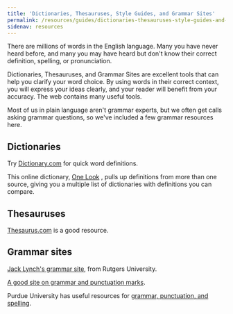 ```yaml
---
title: 'Dictionaries, Thesauruses, Style Guides, and Grammar Sites'
permalink: /resources/guides/dictionaries-thesauruses-style-guides-and-grammar-sites/
sidenav: resources
---
```


There are millions of words in the English language. Many you have never heard before, and many you may have heard but don't know their correct definition, spelling, or pronunciation.

Dictionaries, Thesauruses, and Grammar Sites are excellent tools that can help you clarify your word choice. By using words in their correct context, you will express your ideas clearly, and your reader will benefit from your accuracy. The web contains many useful tools.

Most of us in plain language aren't grammar experts, but we often get calls asking grammar questions, so we've included a few grammar resources here.

## Dictionaries

Try [Dictionary.com](http://dictionary.reference.com/) for quick word definitions.

This online dictionary, [One Look](http://www.onelook.com/) , pulls up definitions from more than one source, giving you a multiple list of dictionaries with definitions you can compare.

## Thesauruses

[Thesaurus.com](http://thesaurus.reference.com/) is a good resource.

## Grammar sites

[Jack Lynch's grammar site](http://www.andromeda.rutgers.edu/%7Ejlynch/Writing/), from Rutgers University.

[A good site on grammar and punctuation marks](http://grammar.ccc.commnet.edu/grammar/marks/marks.htm).

Purdue University has useful resources for [grammar, punctuation, and spelling](http://owl.english.purdue.edu/handouts/grammar/).
